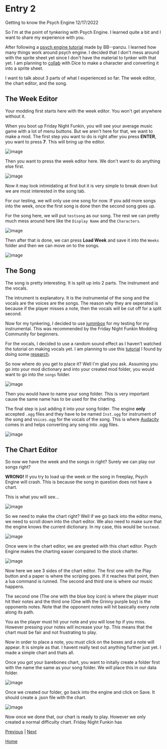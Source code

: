 # Entry 2
Getting to know the Psych Engine 12/17/2022

So I'm at the point of tynkering with Psych Engine. I learned quite a bit and I want to share my experience with you.

After following a [psych engine tutorial](https://youtu.be/qxMyoudrFPs) made by BB--panzu. I learned how many things work around psych engine. I decided that I don't mess around with the sprite sheet yet since I don't have the material to tynker with that yet. I am planning to [collab](https://hstatsep.github.io/students/#skills) with Dice to make a character and converting it into a sprite sheet. 

I want to talk about 3 parts of what I experienced so far. The week editor, the chart editor, and the song. 

## The Week Editor

Your modding first starts here with the week editor. You won't get anywhere without it. 

When you boot up Friday Night Funkin, you will see your average music game with a lot of menu buttons. But we aren't here for that, we want to make a mod. The first step you want to do is right after you press **ENTER**, you want to press **7**. This will bring up the editor.

![image](../img/FreedomProject-3.png)

Then you want to press the week editor here. We don't want to do anything else first. 

![image](../img/FreedomProject-4.png)

Now it may look intimidating at first but it is very simple to break down but we are most interested in the song tab. 

For our testing, we will only use one song for now. If you add more songs into the week, once the first song is done then the second song goes up. 

For the song here, we will put `testsong` as our song. The rest we can pretty much mess around here like the `Display Name` and the `Characters`.

![image](../img/FreedomProject-5.png)

Then after that is done, we can press **Load Week** and save it into the `Weeks` folder and then we can move on to the songs. 

![image](../img/FreedomProject-6.png)

## The Song

The song is pretty interesting. It is split up into 2 parts. The instrument and the vocals.

The intrument is explanatory. It is the instrumental of the song and the vocals are the voices are the songs. The reason why they are seperated is because if the player misses a note, then the vocals will be cut off for a split second. 

Now for my tynkering, I decided to use [jummbox](https://jummbus.bitbucket.io) for my testing for my instrumental. This was recommended by the Friday Night Funkin Modding Community for beginners. 

For the vocals, I decided to use a random sound effect as I haven't watched the tutorial on making vocals yet. I am planning to use this [tutorial](https://youtu.be/pc8c-A0AJX4) I found by doing some [research](https://hstatsep.github.io/students/#skills). 

So now where do you get to place it? Well I'm glad you ask. Assuming you go into your mod dictionary and into your created mod folder, you would want to go into the `songs` folder.

![image](../img/FreedomProject-1.png)

Then you would have to name your song folder. This is very important cause the same name has to be used for the charting. 

The final step is just adding it into your song folder. The engine **only** accepted `.ogg` files and they have to be named `Inst.ogg` for instrument of the song and `Voices.ogg` for the vocals of the song. This is where [Audacity](https://www.audacityteam.org) comes in and helps converting any song into .ogg files. 

![image](../img/FreedomProject-2.png)

## The Chart Editor

So now we have the week and the songs in right? Surely we can play our songs right?

**WRONG!** If you try to load up the week or the song in freeplay, Psych Engine will crash. This is because the song in question does not have a chart. 

This is what you will see...

![image](../img/FreedomProject-7.png)

So we need to make the chart right? Well if we go back into the editor menu, we need to scroll down into the chart editor. We also need to make sure that the engine knows the current dictionary. In my case, this would be `testmod`.

![image](../img/FreedomProject-8.png)

Once were in the chart editor, we are greeted with this chart editor. Psych Engine makes the charting easier compared to the stock charter.

![image](../img/FreedomProject-9.png)

Now here we see 3 sides of the chart editor. The first one with the Play button and a paper is where the scriping goes. If it reaches that point, then a lua command is runned. The second and third one is where our music happens. 

The second one (The one with the blue boy icon) is where the player must hit their notes and the third one (One with the Grinny purple boy) is the opponents notes. Note that the opponent notes will hit basically every note along its path. 

You as the player must hit your note and you will lose hp if you miss. However pressing your notes will increase your hp. This means that the chart must be fair and not frustrating to play.

Now in order to place a note, you must click on the boxes and a note will appear. It is simple as that. I havent really test out anything further just yet. I made a simple chart and thats all.

Once you got your barebones chart, you want to initally create a folder first with the name the same as your song folder. We will place this in our data folder. 

![image](../img/FreedomProject-10.png)

Once we created our folder, go back into the engine and click on Save. It should create a .json file with the chart.

![image](../img/FreedomProject-11.png)

Now once we done that, our chart is ready to play. However we only created a normal difficulty chart. Friday Night Funkin has 

[Previous](entry01.md) | [Next](entry03.md)

[Home](../README.md)